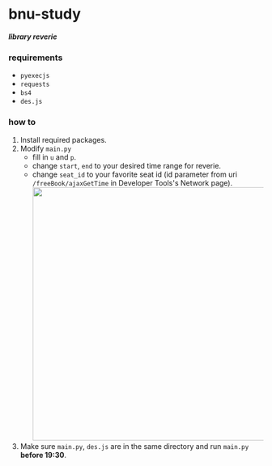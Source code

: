 # bnu-study
***library reverie***

### requirements

- `pyexecjs`
- `requests`
- `bs4`
- `des.js`

### how to

1. Install required packages.
2. Modify `main.py`
    - fill in `u` and `p`.
    - change `start`, `end` to your desired time range for reverie.
    - change `seat_id` to your favorite seat id (id parameter from uri `/freeBook/ajaxGetTime` in Developer Tools's Network page).
      <img src="https://github.com/MurphyLo/bnu-study/assets/69335326/37d67ad4-2531-41f9-a5ea-f956c93c7d9b" alt="" width="500">
3. Make sure `main.py`, `des.js` are in the same directory and run `main.py` **before 19:30**.
